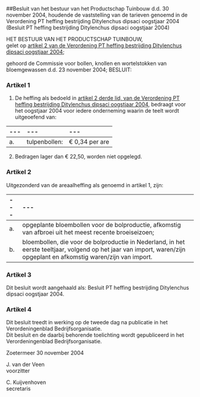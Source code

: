 <meta http-equiv='Content-Type' content='text/html; charset=utf-8' />

##Besluit van het bestuur van het Productschap Tuinbouw d.d. 30 november 2004, houdende de vaststelling van de tarieven genoemd in de Verordening PT heffing bestrijding Ditylenchus dipsaci oogstjaar 2004 (Besluit PT heffing bestrijding Ditylenchus dipsaci oogstjaar 2004)

HET BESTUUR VAN HET PRODUCTSCHAP TUINBOUW,  
gelet op [artikel 2 van de Verordening PT heffing bestrijding Ditylenchus dipsaci oogstjaar 2004](../../../../../../../../../../pbo/verordening/pt/heffing/bestrijding/ditylenchus/dipsaci/oogstjaar/2004/BWBR0016683/README.md);

gehoord de Commissie voor bollen, knollen en wortelstokken van bloemgewassen d.d. 23 november 2004;
BESLUIT:    

### Artikel  1  

1.  De heffing als bedoeld in [artikel 2 derde lid, van de Verordening PT heffing bestrijding Ditylenchus dipsaci oogstjaar 2004](../../../../../../../../../../pbo/verordening/pt/heffing/bestrijding/ditylenchus/dipsaci/oogstjaar/2004/BWBR0016683/README.md), bedraagt voor het oogstjaar 2004 voor iedere onderneming waarin de teelt wordt uitgeoefend van:  

| --- | --- | --- |
|:---|:---|:---|
| a.  | tulpenbollen:  | € 0,34 per are  |

2.  Bedragen lager dan € 22,50, worden niet opgelegd.   

### Artikel  2  

Uitgezonderd van de areaalheffing als genoemd in artikel 1, zijn:  

| --- | --- |
|:---|:---|
| a.  | opgeplante bloembollen voor de bolproductie, afkomstig van afbroei uit het meest recente broeiseizoen;  |
| b.  | bloembollen, die voor de bolproductie in Nederland, in het eerste teeltjaar, volgend op het jaar van import, waren/zijn opgeplant en afkomstig waren/zijn van import.  |

### Artikel  3  

Dit besluit wordt aangehaald als: Besluit PT heffing bestrijding Ditylenchus dipsaci oogstjaar 2004.  

### Artikel  4  

Dit besluit treedt in werking op de tweede dag na publicatie in het Verordeningenblad Bedrijfsorganisatie.  
Dit besluit en de daarbij behorende toelichting wordt gepubliceerd in het Verordeningenblad Bedrijfsorganisatie.   

Zoetermeer 
30 november 2004    

J. van der Veen  
voorzitter  

C. Kuijvenhoven  
secretaris     
